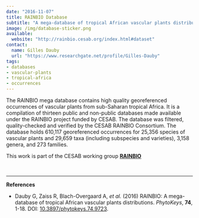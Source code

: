 ```yaml
---
date: "2016-11-07"
title: RAINBIO Database
subtitle: "A mega-database of tropical African vascular plants distributions"
image: /img/database-sticker.png
available:
  website: "http://rainbio.cesab.org/index.html#dataset"
contact:
  name: Gilles Dauby
  url: "https://www.researchgate.net/profile/Gilles-Dauby"
tags:
- databases
- vascular-plants
- tropical-africa
- occurrences
---
```


The RAINBIO mega database contains high quality georeferenced occurrences of vascular plants from sub-Saharan tropical Africa. It is a compilation of thirteen public and non-public databases made available under the RAINBIO project funded by CESAB. The database was filtered, quality-checked and verified by the CESAB RAINBIO Consortium. The database holds 610,117 georeferenced occurrences for 25,356 species of vascular plants and 29,659 taxa (including subspecies and varieties), 3,158 genera, and 273 families.

This work is part of the CESAB working group [**RAINBIO**](https://www.fondationbiodiversite.fr/en/the-frb-in-action/programs-and-projects/le-cesab/rainbio/)

<!--more-->

<br />
<hr />

**References**
- Dauby G, Zaiss R, Blach-Overgaard A, _et al._ (2016) RAINBIO: A mega-database of tropical African vascular plants distributions. _PhytoKeys_, **74**, 1-18. DOI: [10.3897/phytokeys.74.9723](https://doi.org/10.3897/phytokeys.74.9723).
